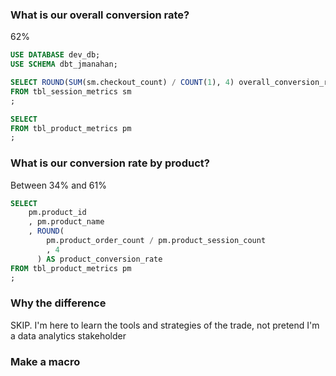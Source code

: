 ### What is our overall conversion rate?

62%
```SQL
USE DATABASE dev_db;
USE SCHEMA dbt_jmanahan;

SELECT ROUND(SUM(sm.checkout_count) / COUNT(1), 4) overall_conversion_rate
FROM tbl_session_metrics sm
;

SELECT 
FROM tbl_product_metrics pm
;
```


### What is our conversion rate by product?

Between 34% and 61%
```SQL
SELECT
    pm.product_id
    , pm.product_name
    , ROUND(
        pm.product_order_count / pm.product_session_count
        , 4
      ) AS product_conversion_rate
FROM tbl_product_metrics pm
;
```


### Why the difference
SKIP.  I'm here to learn the tools and strategies of the trade, not pretend I'm a data analytics stakeholder


### Make a macro